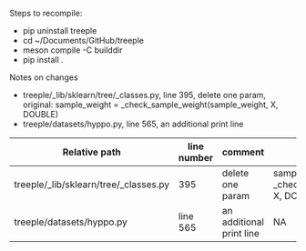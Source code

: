 Steps to recompile:

- pip uninstall treeple
- cd ~/Documents/GitHub/treeple
- meson compile -C builddir
- pip install .


Notes on changes
- treeple/_lib/sklearn/tree/_classes.py, line 395, delete one param, original: sample_weight = _check_sample_weight(sample_weight, X, DOUBLE)
- treeple/datasets/hyppo.py, line 565, an additional print line

| Relative path | line number | comment | original |
|-----------------|-----------------|-----------------|-----------------|
| treeple/_lib/sklearn/tree/_classes.py   | 395     | delete one param     | sample_weight = _check_sample_weight(sample_weight, X, DOUBLE) |
| treeple/datasets/hyppo.py    | line 565    | an additional print line   | NA |